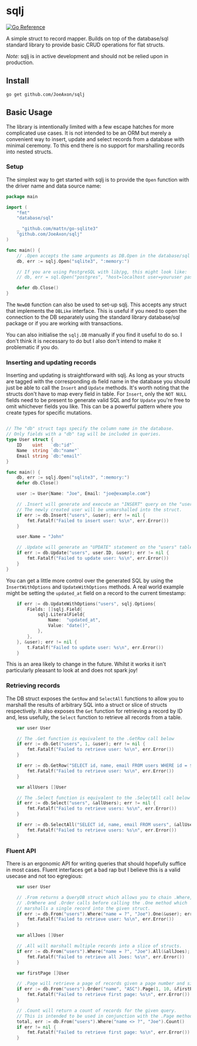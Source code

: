 # sqlj

[![Go Reference](https://pkg.go.dev/badge/github.com/JoeAxon/sqlj.svg)](https://pkg.go.dev/github.com/JoeAxon/sqlj)

A simple struct to record mapper. Builds on top of the database/sql standard library to provide basic CRUD operations for flat structs.

*Note:* sqlj is in active development and should not be relied upon in production.

## Install

```
go get github.com/JoeAxon/sqlj
```

## Basic Usage

The library is intentionally limited with a few escape hatches for more complicated use cases. It is not intended to be an ORM but merely a convenient way to insert, update and select records from a database with minimal ceremony. To this end there is no support for marshalling records into nested structs.

### Setup

The simplest way to get started with sqlj is to provide the `Open` function with the driver name and data source name:

```go
package main

import (
	"fmt"
	"database/sql"

	_ "github.com/mattn/go-sqlite3"
	"github.com/JoeAxon/sqlj"
)

func main() {
	// .Open accepts the same arguments as DB.Open in the database/sql package
	db, err := sqlj.Open("sqlite3", ":memory:")

	// If you are using PostgreSQL with lib/pg, this might look like:
	// db, err = sql.Open("postgres", "host=localhost user=youruser password=yourpassword dbname=yourdb port=5432")

	defer db.Close()
}
```

The `NewDB` function can also be used to set-up sqlj. This accepts any struct that implements the `DBLike` interface. This is useful if you need to open the connection to the DB separately using the standard library database/sql package or if you are working with transactions.

You can also initialise the `sqlj.DB` manually if you find it useful to do so. I don't think it is necessary to do but I also don't intend to make it problematic if you do.

### Inserting and updating records

Inserting and updating is straightforward with sqlj. As long as your structs are tagged with the corresponding `db` field name in the database you should just be able to call the `Insert` and `Update` methods. It's worth noting that the structs don't have to map every field in table. For `Insert`, only the `NOT NULL` fields need to be present to generate valid SQL and for `Update` you're free to omit whichever fields you like. This can be a powerful pattern where you create types for specific mutations.

```go

// The "db" struct tags specify the column name in the database.
// Only fields with a "db" tag will be included in queries.
type User struct {
	ID    uint   `db:"id"`
	Name  string `db:"name"`
	Email string `db:"email"`
}

func main() {
	db, err := sqlj.Open("sqlite3", ":memory:")
	defer db.Close()

	user := User{Name: "Joe", Email: "joe@example.com"}

	// .Insert will generate and execute an "INSERT" query on the "users" table using the struct provided.
	// The newly created user will be unmarshalled into the struct.
	if err := db.Insert("users", &user); err != nil {
		fmt.Fatalf("Failed to insert user: %s\n", err.Error())
	}

	user.Name = "John"

	// .Update will generate an "UPDATE" statement on the "users" table using the struct provided.
	if err := db.Update("users", user.ID, &user); err != nil {
		fmt.Fatalf("Failed to update user: %s\n", err.Error())
	}
}
```

You can get a little more control over the generated SQL by using the `InsertWithOptions` and `UpdateWithOptions` methods. A real world example might be setting the `updated_at` field on a record to the current timestamp:

```go
	if err := db.UpdateWithOptions("users", sqlj.Options{
		Fields: []sqlj.Field{
			sqlj.LiteralField{
				Name:  "updated_at",
				Value: "date()",
			},
		},
	}, &user); err != nil {
		t.Fatalf("Failed to update user: %s\n", err.Error())
	}
```

This is an area likely to change in the future. Whilst it works it isn't particularly pleasant to look at and does not spark joy!

### Retrieving records

The DB struct exposes the `GetRow` and `SelectAll` functions to allow you to marshall the results of arbitrary SQL into a struct or slice of structs respectively. It also exposes the `Get` function for retrieving a record by ID and, less usefully, the `Select` function to retrieve all records from a table.

```go
	var user User

	// The .Get function is equivalent to the .GetRow call below
	if err := db.Get("users", 1, &user); err != nil {
		fmt.Fatalf("Failed to retrieve user: %s\n", err.Error())
	}

	if err := db.GetRow("SELECT id, name, email FROM users WHERE id = $1", &user, 1); err != nil {
		fmt.Fatalf("Failed to retrieve user: %s\n", err.Error())
	}

	var allUsers []User

	// The .Select function is equivalent to the .SelectAll call below
	if err := db.Select("users", &allUsers); err != nil {
		fmt.Fatalf("Failed to retrieve users: %s\n", err.Error())
	}

	if err := db.SelectAll("SELECT id, name, email FROM users", &allUsers); err != nil {
		fmt.Fatalf("Failed to retrieve users: %s\n", err.Error())
	}
```

### Fluent API

There is an ergonomic API for writing queries that should hopefully suffice in most cases. Fluent interfaces get a bad rap but I believe this is a valid usecase and not too egregious:

```go
	var user User

	// .From returns a QueryDB struct which allows you to chain .Where,
	// .OrWhere and .Order calls before calling the .One method which
	// marshalls a single record into the given struct.
	if err := db.From("users").Where("name = ?", "Joe").One(&user); err != nil {
		fmt.Fatalf("Failed to retrieve user: %s\n", err.Error())
	}

	var allJoes []User

	// .All will marshall multiple records into a slice of structs.
	if err := db.From("users").Where("name = ?", "Joe").All(&allJoes); err != nil {
		fmt.Fatalf("Failed to retrieve all Joes: %s\n", err.Error())
	}

	var firstPage []User

	// .Page will retrieve a page of records given a page number and size.
	if err := db.From("users").Order("name", "ASC").Page(1, 10, &firstPage); err != nil {
		fmt.Fatalf("Failed to retrieve first page: %s\n", err.Error())
	}

	// .Count will return a count of records for the given query.
	// This is intended to be used in conjunction with the .Page method.
	total, err := db.From("users").Where("name <> ?", "Joe").Count()
	if err != nil {
		fmt.Fatalf("Failed to retrieve first page: %s\n", err.Error())
	}
```

